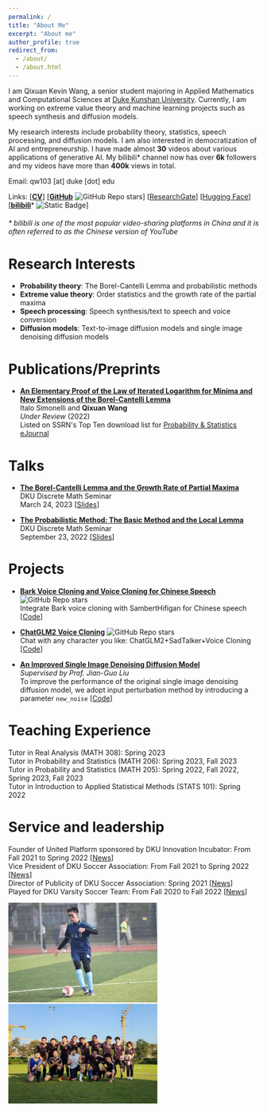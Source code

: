 ```yaml
---
permalink: /
title: "About Me"
excerpt: "About me"
author_profile: true
redirect_from: 
  - /about/
  - /about.html
---
```


I am Qixuan Kevin Wang, a senior student majoring in Applied Mathematics and Computational Sciences at [Duke Kunshan University](https://www.dukekunshan.edu.cn/). Currently, I am working on extreme value theory and machine learning projects such as speech synthesis and diffusion models.

My research interests include probability theory, statistics, speech processing, and diffusion models. I am also interested in democratization of AI and entrepreneurship. I have made almost **30** videos about various applications of generative AI. My bilibili* channel now has over **6k** followers and my videos have more than **400k** views in total.

Email: qw103 [at] duke [dot] edu

Links: [[**CV**](https://kevinwang676.github.io/files/Qixuan-Wang-CV.pdf)] [[**GitHub**](https://github.com/KevinWang676) ![GitHub Repo stars](https://img.shields.io/github/stars/KevinWang676)] [[ResearchGate](https://www.researchgate.net/profile/Qixuan-Wang-14)] [[Hugging Face](https://huggingface.co/kevinwang676)] [[**bilibili**](https://space.bilibili.com/501495851?spm_id_from=333.788.0.0)* ![Static Badge](https://img.shields.io/badge/followers-6k-blue?link=https%3A%2F%2Fspace.bilibili.com%2F501495851%3Fspm_id_from%3D333.788.0.0)]
<h6> * bilibili is one of the most popular video-sharing platforms in China and it is often referred to as the Chinese version of YouTube</h6>

Research Interests
======
* **Probability theory**: The Borel-Cantelli Lemma and probabilistic methods
* **Extreme value theory**: Order statistics and the growth rate of the partial maxima
* **Speech processing**: Speech synthesis/text to speech and voice conversion
* **Diffusion models**: Text-to-image diffusion models and single image denoising diffusion models

Publications/Preprints
======
* [**An Elementary Proof of the Law of Iterated Logarithm for Minima and New Extensions of the Borel-Cantelli Lemma**](https://papers.ssrn.com/sol3/papers.cfm?abstract_id=4240800) \
Italo Simonelli and **Qixuan Wang** \
*Under Review* (2022) \
Listed on SSRN's Top Ten download list for [Probability & Statistics eJournal](https://urldefense.com/v3/__https:/papers.ssrn.com/sol3/topten/topTenResults.cfm?groupingId=4214879&netorjrnl=jrnl__;!!OToaGQ!oIaNe53IGIiUW12wd_s49DYbSMLkJRiz7S0uNpsHu69kXDys0TXobPUo_0FX2-gUexyNaoKe_XHBBDTvVWUrbFtsxv7_HNlCncS-ilyIMNjQQ80$)

Talks
======
* [**The Borel-Cantelli Lemma and the Growth Rate of Partial Maxima**](https://sites.duke.edu/kits_team_101_48585/2023/03/21/2023-03-24/) \
DKU Discrete Math Seminar \
March 24, 2023 [[Slides](https://sites.duke.edu/kits_team_101_48585/files/2023/03/The_Borel_Cantelli_Lemma_and_the_Growth_Rate_of_Partial_Maxima.pdf)]

* [**The Probabilistic Method: The Basic Method and the Local Lemma**](https://sites.duke.edu/kits_team_101_48585/2022/09/12/discrete-math-seminar-sept-23rd/) \
DKU Discrete Math Seminar \
September 23, 2022 [[Slides](https://sites.duke.edu/kits_team_101_48585/files/2022/09/Probabilistic_method.pdf)] 

Projects
======
* [**Bark Voice Cloning and Voice Cloning for Chinese Speech**](https://github.com/KevinWang676/Bark-Voice-Cloning) ![GitHub Repo stars](https://img.shields.io/github/stars/KevinWang676/Bark-Voice-Cloning)\
Integrate Bark voice cloning with SambertHifigan for Chinese speech [[Code](https://github.com/KevinWang676/Bark-Voice-Cloning)]

* [**ChatGLM2 Voice Cloning**](https://github.com/KevinWang676/ChatGLM2-Voice-Cloning) ![GitHub Repo stars](https://img.shields.io/github/stars/KevinWang676/ChatGLM2-Voice-Cloning)\
Chat with any character you like: ChatGLM2+SadTalker+Voice Cloning [[Code](https://github.com/KevinWang676/ChatGLM2-Voice-Cloning)]

* [**An Improved Single Image Denoising Diffusion Model**](https://github.com/KevinWang676/Improved-SinDDM) \
*Supervised by Prof. Jian-Guo Liu* \
To improve the performance of the original single image denoising diffusion model, we adopt input perturbation method by introducing a parameter `new_noise` [[Code](https://github.com/KevinWang676/Improved-SinDDM)]

Teaching Experience
======
Tutor in Real Analysis (MATH 308): Spring 2023 \
Tutor in Probability and Statistics (MATH 206): Spring 2023, Fall 2023 \
Tutor in Probability and Statistics (MATH 205): Spring 2022, Fall 2022, Spring 2023, Fall 2023 \
Tutor in Introduction to Applied Statistical Methods (STATS 101): Spring 2022

Service and leadership
======
Founder of United Platform sponsored by DKU Innovation Incubator: From Fall 2021 to Spring 2022 [[News](https://mp.weixin.qq.com/s/qgsXM5JV3MfNsVsN3nZl0w)] \
Vice President of DKU Soccer Association: From Fall 2021 to Spring 2022 [[News](https://mp.weixin.qq.com/s/eos7DjfaDzte2vCGepQpBA)] \
Director of Publicity of DKU Soccer Association: Spring 2021 [[News](https://mp.weixin.qq.com/s/AulYRjGrzUT-tzp8AiZiHg)] \
Played for DKU Varsity Soccer Team: From Fall 2020 to Fall 2022 [[News](https://athletics.dukekunshan.edu.cn/latest-in-athletics/meet-dku-varsity-teams/)]

<p float="left">
  <img src="/images/soccer.jpg" width="300" />
  <img src="/images/xray_one.jpg" width="300" /> 
</p>
